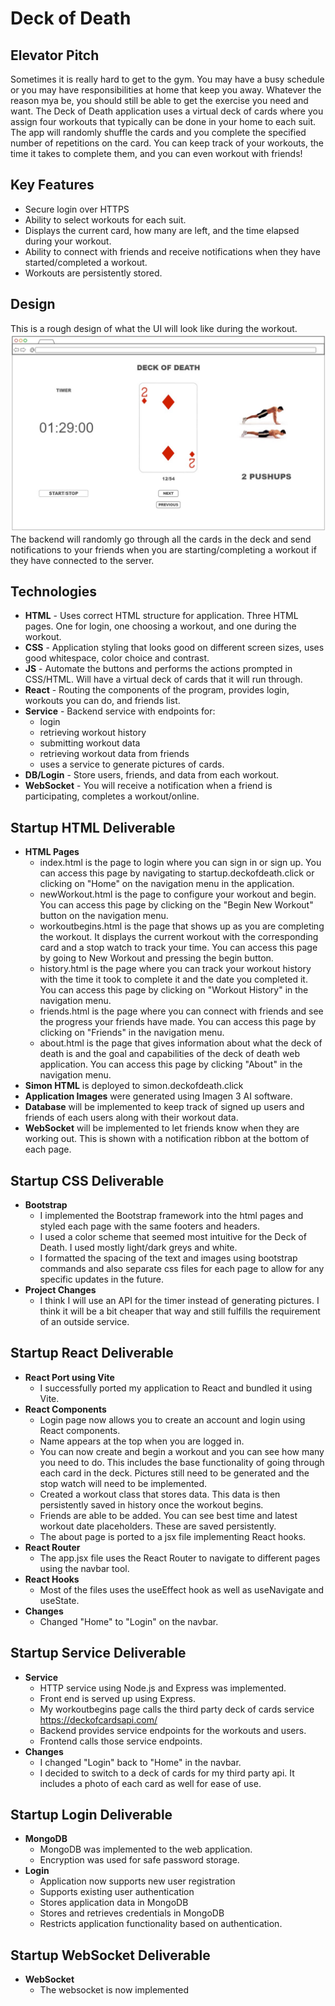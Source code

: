# Deck of Death

## Elevator Pitch

Sometimes it is really hard to get to the gym. You may have a busy schedule or you may have responsibilities at home that keep you away. Whatever the reason mya be, you should still be able to get the exercise you need and want. The Deck of Death application uses a virtual deck of cards where you assign four workouts that typically can be done in your home to each suit. The app will randomly shuffle the cards and you complete the specified number of repetitions on the card. You can keep track of your workouts, the time it takes to complete them, and you can even workout with friends! 

## Key Features
- Secure login over HTTPS
- Ability to select workouts for each suit.
- Displays the current card, how many are left, and the time elapsed during your workout.
- Ability to connect with friends and receive notifications when they have started/completed a workout. 
- Workouts are persistently stored. 

## Design
This is a rough design of what the UI will look like during the workout.
![image](deckOfDeathUI.jpg)
The backend will randomly go through all the cards in the deck and send notifications to your friends when you are starting/completing a workout if they have connected to the server. 

## Technologies

- **HTML** - Uses correct HTML structure for application. Three HTML pages. One for login, one choosing a workout, and one during the workout.
- **CSS** - Application styling that looks good on different screen sizes, uses good whitespace, color choice and contrast.
- **JS** - Automate the buttons and performs the actions prompted in CSS/HTML. Will have a virtual deck of cards that it will run through. 
- **React** - Routing the components of the program, provides login, workouts you can do, and friends list.
- **Service** - Backend service with endpoints for:
  - login
  - retrieving workout history
  - submitting workout data
  - retrieving workout data from friends
  - uses a service to generate pictures of cards.
- **DB/Login** - Store users, friends, and data from each workout.
- **WebSocket** - You will receive a notification when a friend is participating, completes a workout/online. 

## Startup HTML Deliverable
- **HTML Pages**
  - index.html is the page to login where you can sign in or sign up. You can access this page by navigating to startup.deckofdeath.click or clicking on "Home" on the navigation menu in the application. 
  - newWorkout.html is the page to configure your workout and begin. You can access this page by clicking on the "Begin New Workout" button on the navigation menu.
  - workoutbegins.html is the page that shows up as you are completing the workout. It displays the current workout with the corresponding card and a stop watch to track your time. You can access this page by going to New Workout and pressing the begin button.
  - history.html is the page where you can track your workout history with the time it took to complete it and the date you completed it. You can access this page by clicking on "Workout History" in the navigation menu.
  - friends.html is the page where you can connect with friends and see the progress your friends have made. You can access this page by clicking on "Friends" in the navigation menu.
  - about.html is the page that gives information about what the deck of death is and the goal and capabilities of the deck of death web application. You can access this page by clicking "About" in the navigation menu. 
- **Simon HTML** is deployed to simon.deckofdeath.click
- **Application Images** were generated using Imagen 3 AI software.
- **Database** will be implemented to keep track of signed up users and friends of each users along with their workout data. 
- **WebSocket** will be implemented to let friends know when they are working out. This is shown with a notification ribbon at the bottom of each page. 


## Startup CSS Deliverable
- **Bootstrap**
  - I implemented the Bootstrap framework into the html pages and styled each page with the same footers and headers. 
  - I used a color scheme that seemed most intuitive for the Deck of Death. I used mostly light/dark greys and white. 
  - I formatted the spacing of the text and images using bootstrap commands and also separate css files for each page to allow for any specific updates in the future. 
- **Project Changes**
  - I think I will use an API for the timer instead of generating pictures. I think it will be a bit cheaper that way and still fulfills the requirement of an outside service. 


## Startup React Deliverable
- **React Port using Vite**
  - I successfully ported my application to React and bundled it using Vite.
- **React Components**
  - Login page now allows you to create an account and login using React components.
  - Name appears at the top when you are logged in. 
  - You can now create and begin a workout and you can see how many you need to do. This includes the base functionality of going through each card in the deck. Pictures still need to be generated and the stop watch will need to be implemented. 
  - Created a workout class that stores data. This data is then persistently saved in history once the workout begins. 
  - Friends are able to be added. You can see best time and latest workout date placeholders. These are saved persistently.
  - The about page is ported to a jsx file implementing React hooks.
- **React Router**
  - The app.jsx file uses the React Router to navigate to different pages using the navbar tool.
- **React Hooks**
  - Most of the files uses the useEffect hook as well as useNavigate and useState.
- **Changes**
  - Changed "Home" to "Login" on the navbar. 
  
## Startup Service Deliverable
- **Service**
  - HTTP service using Node.js and Express was implemented. 
  - Front end is served up using Express. 
  - My workoutbegins page calls the third party deck of cards service https://deckofcardsapi.com/
  - Backend provides service endpoints for the workouts and users. 
  - Frontend calls those service endpoints. 
- **Changes**
  - I changed "Login" back to "Home" in the navbar. 
  - I decided to switch to a deck of cards for my third party api. It includes a photo of each card as well for ease of use. 

## Startup Login Deliverable
- **MongoDB**
  - MongoDB was implemented to the web application. 
  - Encryption was used for safe password storage.
- **Login**
  - Application now supports new user registration 
  - Supports existing user authentication
  - Stores application data in MongoDB
  - Stores and retrieves credentials in MongoDB
  - Restricts application functionality based on authentication. 

## Startup WebSocket Deliverable
- **WebSocket**
  - The websocket is now implemented 